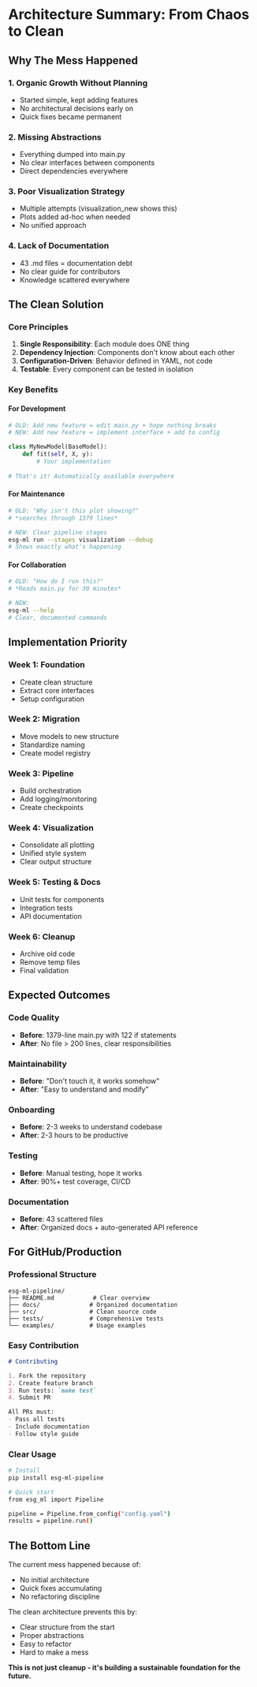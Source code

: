 # Architecture Summary: From Chaos to Clean

## Why The Mess Happened

### 1. **Organic Growth Without Planning**
- Started simple, kept adding features
- No architectural decisions early on
- Quick fixes became permanent

### 2. **Missing Abstractions**
- Everything dumped into main.py
- No clear interfaces between components
- Direct dependencies everywhere

### 3. **Poor Visualization Strategy**
- Multiple attempts (visualization_new shows this)
- Plots added ad-hoc when needed
- No unified approach

### 4. **Lack of Documentation**
- 43 .md files = documentation debt
- No clear guide for contributors
- Knowledge scattered everywhere

## The Clean Solution

### Core Principles
1. **Single Responsibility**: Each module does ONE thing
2. **Dependency Injection**: Components don't know about each other
3. **Configuration-Driven**: Behavior defined in YAML, not code
4. **Testable**: Every component can be tested in isolation

### Key Benefits

#### For Development
```python
# OLD: Add new feature = edit main.py + hope nothing breaks
# NEW: Add new feature = implement interface + add to config

class MyNewModel(BaseModel):
    def fit(self, X, y):
        # Your implementation
    
# That's it! Automatically available everywhere
```

#### For Maintenance
```bash
# OLD: "Why isn't this plot showing?" 
# *searches through 1379 lines*

# NEW: Clear pipeline stages
esg-ml run --stages visualization --debug
# Shows exactly what's happening
```

#### For Collaboration
```bash
# OLD: "How do I run this?"
# *Reads main.py for 30 minutes*

# NEW: 
esg-ml --help
# Clear, documented commands
```

## Implementation Priority

### Week 1: Foundation
- Create clean structure
- Extract core interfaces
- Setup configuration

### Week 2: Migration
- Move models to new structure
- Standardize naming
- Create model registry

### Week 3: Pipeline
- Build orchestration
- Add logging/monitoring
- Create checkpoints

### Week 4: Visualization
- Consolidate all plotting
- Unified style system
- Clear output structure

### Week 5: Testing & Docs
- Unit tests for components
- Integration tests
- API documentation

### Week 6: Cleanup
- Archive old code
- Remove temp files
- Final validation

## Expected Outcomes

### Code Quality
- **Before**: 1379-line main.py with 122 if statements
- **After**: No file > 200 lines, clear responsibilities

### Maintainability
- **Before**: "Don't touch it, it works somehow"
- **After**: "Easy to understand and modify"

### Onboarding
- **Before**: 2-3 weeks to understand codebase
- **After**: 2-3 hours to be productive

### Testing
- **Before**: Manual testing, hope it works
- **After**: 90%+ test coverage, CI/CD

### Documentation
- **Before**: 43 scattered files
- **After**: Organized docs + auto-generated API reference

## For GitHub/Production

### Professional Structure
```
esg-ml-pipeline/
├── README.md           # Clear overview
├── docs/              # Organized documentation  
├── src/               # Clean source code
├── tests/             # Comprehensive tests
└── examples/          # Usage examples
```

### Easy Contribution
```markdown
# Contributing

1. Fork the repository
2. Create feature branch
3. Run tests: `make test`
4. Submit PR

All PRs must:
- Pass all tests
- Include documentation
- Follow style guide
```

### Clear Usage
```bash
# Install
pip install esg-ml-pipeline

# Quick start
from esg_ml import Pipeline

pipeline = Pipeline.from_config("config.yaml")
results = pipeline.run()
```

## The Bottom Line

The current mess happened because of:
- No initial architecture
- Quick fixes accumulating
- No refactoring discipline

The clean architecture prevents this by:
- Clear structure from the start
- Proper abstractions
- Easy to refactor
- Hard to make a mess

**This is not just cleanup - it's building a sustainable foundation for the future.**